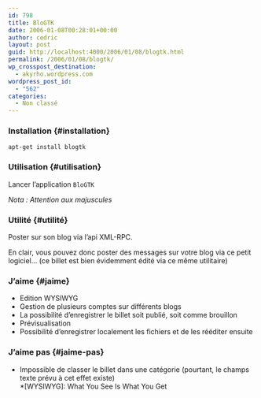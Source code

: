 ```yaml
---
id: 798
title: BloGTK
date: 2006-01-08T00:28:01+00:00
author: cedric
layout: post
guid: http://localhost:4000/2006/01/08/blogtk.html
permalink: /2006/01/08/blogtk/
wp_crosspost_destination:
  - akyrho.wordpress.com
wordpress_post_id:
  - "562"
categories:
  - Non classé
---
```

### Installation {#installation}

<code class="highlighter-rouge">apt-get install blogtk</code>

### Utilisation {#utilisation}

Lancer l’application <code class="highlighter-rouge">BloGTK</code>

_Nota : Attention aux majuscules_

### Utilité {#utilité}

Poster sur son blog via l’api XML-RPC.

En clair, vous pouvez donc poster des messages sur votre blog via ce petit logiciel… (ce billet est bien évidemment édité via ce même utilitaire)

### J’aime {#jaime}

  * Edition WYSIWYG
  * Gestion de plusieurs comptes sur différents blogs
  * La possibilité d’enregistrer le billet soit publié, soit comme brouillon
  * Prévisualisation
  * Possibilité d’enregistrer localement les fichiers et de les rééditer ensuite

### J’aime pas {#jaime-pas}

  * Impossible de classer le billet dans une catégorie (pourtant, le champs texte prévu à cet effet existe)  
    *[WYSIWYG]: What You See Is What You Get